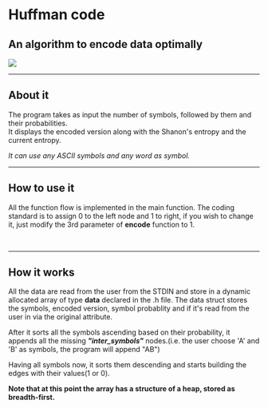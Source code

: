 <h1>Huffman code</h1>
<h2>An algorithm to encode data optimally</h2>
<img src='https://user-images.githubusercontent.com/65015373/222278005-6ba91817-ec2c-4732-b96d-17492acae392.png'>
<br>
<hr>
<h2>About it</h2>

<p>The program takes as input the number of symbols, followed by them and their probabilities.<br>It displays the encoded version along with the Shanon's entropy and the current entropy.</p>
<i>It can use any ASCII symbols and any word as symbol.</i>

<br>
<hr>
<h2>How to use it</h2>

<p>All the function flow is implemented in the main function. The coding standard is to assign 0 to the left node and 1 to right, if you wish to change it, just modify the 3rd parameter of <b>encode</b> function to 1.</p>

<br>
<hr>
<h2>How it works</h2>

<p>All the data are read from the user from the STDIN and store in a dynamic allocated array of type <b>data</b> declared in the .h file. The data struct stores the symbols, encoded version, symbol probablity and if it's read from the user in via the original attribute.</p>

<p>After it  sorts all the symbols ascending based on their probability, it appends all the missing <b><i>"inter_symbols"</i></b> nodes.(i.e. the user choose 'A' and 'B' as symbols, the program will append "AB")</p>

<p>Having all symbols now, it sorts them descending and starts building the edges with their values(1 or 0).</p>

<b>Note that at this point the array has a structure of a heap, stored as breadth-first.</b>

